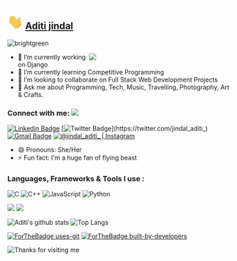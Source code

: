## ![Hello](Hello.gif) <img src="https://github.com/ABSphreak/ABSphreak/blob/master/gifs/Hi.gif" width="35px"> [Aditi jindal ](https://Aditijindal.me/)
![brightgreen](https://komarev.com/ghpvc/?username=jindaladiti1806)

<img src="https://github.com/jindaladiti1806/jindaladiti1806/blob/master/code.svg" width="320" align='right'>



- 🔭 I’m currently working on Django
- 🌱 I’m currently learning Competitive Programming
- 👯 I’m looking to collaborate on Full Stack Web Development Projects
- 💬 Ask me about Programming, Tech, Music, Travelling, Photography, Art & Crafts.
### Connect with me: <img src="https://github.com/rajput2107/rajput2107/blob/master/Assets/Handshake.gif" height="33px" />
[![Linkedin Badge](https://img.shields.io/badge/-aditijindal-blue?style=flat-square&logo=Linkedin&logoColor=white&link=https://www.linkedin.com/in/aditijindal/)](https://www.linkedin.com/in/aditijindal/)
[![Twitter Badge](https://img.shields.io/badge/-@jindal_aditi_-1ca0f1?style=flat-square&labelColor=1ca0f1&logo=twitter&logoColor=white&link=https://twitter.com/jindal_aditi_)](https://twitter.com/jindal_aditi_)
[![Gmail Badge](https://img.shields.io/badge/-jindaladiti1806@gmail.com-db4437?style=flat-square&logo=Gmail&logoColor=white&link=mailto:jindaladiti1806@gmail.com)](mailto:jindaladiti1806@gmail.com)   <a href="https://www.instagram.com/jindal_aditi_"><img alt="@jindal_aditi_ | Instagram"  src="https://img.shields.io/badge/instagram-%23E4405F.svg?&style=flat-square&logo=instagram&logoColor=white" />
</a> 


- 😄 Pronouns: She/Her
- ⚡ Fun fact: I'm a huge fan of flying beast

### Languages, Frameworks & Tools I use :

![C](https://img.shields.io/badge/-C-000000?style=flat&logo=c)
![C++](https://img.shields.io/badge/-C++-000000?style=flat&logo=c%2B%2B)
![JavaScript](https://img.shields.io/badge/-JavaScript-000000?style=flat&logo=javascript)
![Python](https://img.shields.io/badge/-Python-000000?style=flat&logo=python)

 <code><img height="50" src="https://www.vectorlogo.zone/logos/ubuntu/ubuntu-ar21.svg"></code>
 <code><img height="50" src="https://www.vectorlogo.zone/logos/git-scm/git-scm-ar21.svg"></code>


![Aditi's github stats](https://github-readme-stats.vercel.app/api?username=jindaladiti1806&theme=tokyonight&show_icons=true&hide_border=true&count_private=true)
![Top Langs](https://github-readme-stats.vercel.app/api/top-langs/?username=jindaladiti1806&hide=scss&layout=compact&theme=tokyonight)



[![ForTheBadge uses-git](http://ForTheBadge.com/images/badges/uses-git.svg)](https://GitHub.com/)
[![ForTheBadge built-by-developers](http://ForTheBadge.com/images/badges/built-by-developers.svg)](https://GitHub.com/jindaladiti1806/)



<img height="120" alt="Thanks for visiting me" width="100%" src="https://raw.githubusercontent.com/BrunnerLivio/brunnerlivio/master/images/marquee.svg" />










